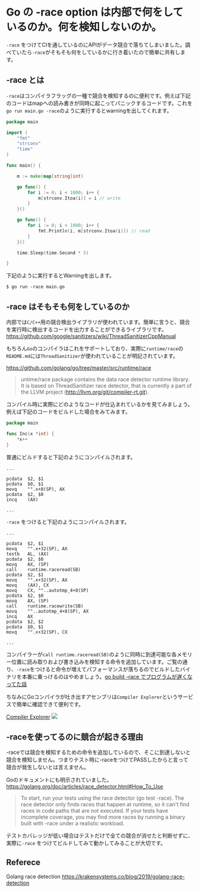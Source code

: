 # Go の -race option は内部で何をしているのか。何を検知しないのか。

```-race``` をつけてCIを通しているのにAPIがデータ競合で落ちてしまいました。調べていたら```-race```がそもそも何をしているかに行き着いたので簡単に共有します。

## -race とは

```-race```はコンパイラフラッグの一種で競合を検知するのに便利です。例えば下記のコードはmapへの読み書きが同時に起こってパニックするコードです。これを```go run main.go -race```のように実行するとwarningを出してくれます。

```go
package main

import (
	"fmt"
	"strconv"
	"time"
)

func main() {

	m := make(map[string]int)

	go func() {
		for i := 0; i < 1000; i++ {
			m[strconv.Itoa(i)] = i // write
		}
	}()

	go func() {
		for i := 0; i < 1000; i++ {
			fmt.Println(i, m[strconv.Itoa(i)]) // read
		}
	}()

	time.Sleep(time.Second * 5)

}
```

下記のように実行するとWarningを出します。

```
$ go run -race main.go
```

## -race はそもそも何をしているのか

内部では```C/C++```用の競合検出ライブラリが使われています。簡単に言うと、競合を実行時に検出するコードを出力することができるライブラリです。
https://github.com/google/sanitizers/wiki/ThreadSanitizerCppManual

もちろん```Go```のコンパイラはこれをサポートしており、実際に```runtime/race```の```README.md```には```ThreadSanitizer```が使われていることが明記されています。

https://github.com/golang/go/tree/master/src/runtime/race

> untime/race package contains the data race detector runtime library. It is based on ThreadSanitizer race detector, that is currently a part of the LLVM project (http://llvm.org/git/compiler-rt.git).

コンパイル時に実際にどのようなコードが仕込まれているかを見てみましょう。例えば下記のコードをビルドした場合をみてみます。

```go
package main

func Inc(x *int) {
    *x++
}
```

普通にビルドすると下記のようにコンパイルされます。

```
...

pcdata  $2, $1
pcdata  $0, $1
movq    "".x+8(SP), AX
pcdata  $2, $0
incq    (AX)

...
```

```-race``` をつけると下記のようにコンパイルされます。

```
...

pcdata  $2, $1
movq    "".x+32(SP), AX
testb   AL, (AX)
pcdata  $2, $0
movq    AX, (SP)
call    runtime.raceread(SB)
pcdata  $2, $1
movq    "".x+32(SP), AX
movq    (AX), CX
movq    CX, ""..autotmp_4+8(SP)
pcdata  $2, $0
movq    AX, (SP)
call    runtime.racewrite(SB)
movq    ""..autotmp_4+8(SP), AX
incq    AX
pcdata  $2, $2
pcdata  $0, $1
movq    "".x+32(SP), CX

...
```

コンパイラーが```call runtime.raceread(SB)```のように同時に到達可能な各メモリー位置に読み取りおよび書き込みを検知する命令を追加しています。ご覧の通り、```-race```をつけると命令が増えてパフォーマンスが落ちるのでビルドしたバイナリを本番に乗っけるのはやめましょう。[go build -race でプログラムが遅くなってた話](https://qiita.com/smith-30/items/be4d92c251d2b2b39bd3)

ちなみにGoコンパイラが吐き出すアセンブリは```Compiler Explorer```というサービスで簡単に確認できて便利です。

[Compiler Explorer](https://go.godbolt.org/z/IWw4hk)
<img src="https://qiita-image-store.s3.ap-northeast-1.amazonaws.com/0/186028/e2f279ed-b7db-28c3-acbb-210d6472c05e.png" wifth="70%">


## -raceを使ってるのに競合が起きる理由

-raceでは競合を検知するための命令を追加しているので、そこに到達しないと競合を検知しません。つまりテスト時に-raceをつけてPASSしたからと言って競合が発生しないとは言えません。

Goのドキュメントにも明示されていました。
https://golang.org/doc/articles/race_detector.html#How_To_Use

> To start, run your tests using the race detector (go test -race). The race detector only finds races that happen at runtime, so it can't find races in code paths that are not executed. If your tests have incomplete coverage, you may find more races by running a binary built with -race under a realistic workload.

テストカバレッジが低い場合はテストだけで全ての競合が消せたと判断せずに、実際に```-race``` をつけてビルドしてみて動かしてみることが大切です。

## Referece

Golang race detection
https://krakensystems.co/blog/2019/golang-race-detection

